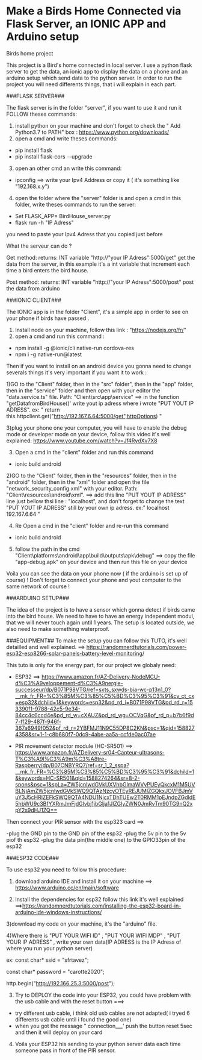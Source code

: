 # Make a Birds Home Connected via Flask Server, an IONIC APP and Arduino setup
Birds home project 

This project is a Bird's home connected in local server. I use a python flask server to get the data, an ionic app to display the data on a phone and an arduino setup which send data to the python server. In order to run the project you will need differents things, that i will explain in each part. 



###FLASK SERVER###

The flask server is in the folder "server", if you want to use it and run it  FOLLOW theses commands: 

1) install python on your machine and don't forget to check the " Add Python3.7 to PATH" box : https://www.python.org/downloads/ 
1) open a cmd and write theses commands: 
- pip install flask 
- pip install flask-cors --upgrade

3) open an other cmd an write this command: 
- ipconfig 
==> write your Ipv4 Address or copy it ( it's something like "192.168.x.y") 

4) open the folder where the "server" folder is and open a cmd in this folder, write theses commands to run the server:
- Set FLASK_APP= BirdHouse_server.py
- flask run -h "IP Adress"

you need to paste your Ipv4 Adress that you copied just before 

What the serveur can do ? 


Get method: 
returns: INT variable 
"http://"your IP Adress":5000/get"
get the data from the server, in this example it's a int variable that increment each time a bird enters the bird house. 

Post method: 
returns: INT variable
"http://"your IP Adress":5000/post"
post the data from arduino


###IONIC CLIENT### 

The IONIC app is in the folder "Client", it's a simple app in order to see on your phone if birds have passed . 

1) Install node on your machine, follow this link : "https://nodejs.org/fr/"
2) open a cmd and run this command : 
- npm install -g @ionic/cli native-run cordova-res
- npm i -g native-run@latest

Then if you want to install on an android device you gonna need to change severals things it's very important if you want it to work :

1)GO to the "Client" folder, then in the "src" folder", then in the "app" folder, then in the "service" folder and then open with your editor the "data.service.ts" file. Path: "Client\src\app\service"
==>  in the function "getDatafromBirdHouse()' write  yout ip adress where i wrote "PUT YOUT IP ADRESS". 
ex: " return this.httpclient.get("http://192.167.6.64:5000/get",httpOptions) "



3)plug your phone one your computer, you will have to enable the debug mode or developer mode on your device, follow this video it's well explained: https://www.youtube.com/watch?v=Jf4RydXv7X8

3) Open a cmd in the "client" folder and run this command
- ionic build android

2)GO to the "Client" folder, then in the "resources" folder, then in the "android" folder, then in the "xml" folder and open the file "network_security_config.xml" with your editor. Path: "Client\resources\android\xml".
==> add this line "<domain>PUT YOUT IP ADRESS</domain>" line just bellow thsi line :
"<domain includeSubdomains="true">localhost</domain>", and don't forget to change the text "PUT YOUT IP ADRESS" still by your own ip adress. 
ex:" <domain-config cleartextTrafficPermitted="true">
        <domain includeSubdomains="true">localhost</domain>
        <domain>192.167.6.64</domain>
    </domain-config> "

4) Re Open a cmd in the "client" folder and re-run this command
- ionic build android

5) follow the path in the cmd "Client\platforms\android\app\build\outputs\apk\debug"
==> copy the file "app-debug.apk" on your device and then run this file on your device

Voila you can see the data on your phone now ( if the arduino is set up of course) ! Don't forget to connect your phone and yout computer to the same network of course ! 


###ARDUINO SETUP###

The idea of the project is to have a sensor which gonna detect if birds came into the bird house. We need to have to have an energy independent modul, that we will never touch again until 1 years. The setup is located outside, we also need to make something waterproof. 

###EQUIPMENT##
To make the setup you can follow this TUTO, it's well detailled and well explained. ==> https://randomnerdtutorials.com/power-esp32-esp8266-solar-panels-battery-level-monitoring/


This tuto is only for the energy part, for our project we globaly need:
- ESP32 ==>
https://www.amazon.fr/AZ-Delivery-NodeMCU-d%C3%A9veloppement-d%C3%A9nergie-successeur/dp/B071P98VTG/ref=sxts_sxwds-bia-wc-p13n1_0?__mk_fr_FR=%C3%85M%C3%85%C5%BD%C3%95%C3%91&cv_ct_cx=esp32&dchild=1&keywords=esp32&pd_rd_i=B071P98VTG&pd_rd_r=153390f1-9788-42c5-9e34-84cc4c6ccd4e&pd_rd_w=cXAUZ&pd_rd_wg=OCVqG&pf_rd_p=b7b6f9d7-ff29-487f-946f-367a6949f052&pf_rd_r=2YBFMJ11N9C55DP8C2KN&psc=1&qid=1588274358&sr=1-1-c8b680f7-0dc9-4abe-aa5a-ccfde0ac07ae

- PIR movement detector module (HC-SR501) ==>
https://www.amazon.fr/AZDelivery-sr04-Capteur-ultrasons-T%C3%A9l%C3%A9m%C3%A8tre-Raspberry/dp/B07CNBYRQ7/ref=sr_1_2_sspa?__mk_fr_FR=%C3%85M%C3%85%C5%BD%C3%95%C3%91&dchild=1&keywords=HC-SR501&qid=1588274264&sr=8-2-spons&psc=1&spLa=ZW5jcnlwdGVkUXVhbGlmaWVyPUEyQkcxM1M5UVBLNjAmZW5jcnlwdGVkSWQ9QTAzNzcyOTEyREJUMlZGQkxJOVFBJmVuY3J5cHRlZEFkSWQ9QTA4NDU1NjcxTDhTUEw2T0RMM1pEJndpZGdldE5hbWU9c3BfYXRmJmFjdGlvbj1jbGlja1JlZGlyZWN0JmRvTm90TG9nQ2xpY2s9dHJ1ZQ==


Then connect your PIR sensor with the esp323 card ==>

-plug the GND pin to the GND pin of the esp32
-plug the 5v pin to the 5v piof th esp32
-plug the data pin(the middle one) to the GPIO33pin of the esp32 


###ESP32 CODE###

To use esp32 you need to follow this procedure: 

1) download arduino IDE and install it on your machine ==> https://www.arduino.cc/en/main/software

2) Install the dependencies for esp32 
follow this link it's well explained ==>https://randomnerdtutorials.com/installing-the-esp32-board-in-arduino-ide-windows-instructions/

3)download my code on your machine, it's the "arduino" file.

4)Where there is "PUT YOUR WIFI ID" , "PUT YOUR WIFI MDP" , "PUT YOUR IP ADRESS" , write your own data(IP ADRESS is the IP Adress of where you run your python server) 

ex:
const char* ssid = "sfrtavez";

const char* password =  "carotte2020";

http.begin("http://192.166.25.3:5000/post");

3) Try to DEPLOY the code into your ESP32, you could have problem with the usb cable and with the reset button ===>
- try different usb cable, i think old usb cables are not adapted( i tryed 6 differents usb cable until i found the good one)
- when you got the message " connection___' push the button reset 5sec and then it will deploy on your card



4) Voila your ESP32 his sending to your python server data each time someone pass in front of the PIR sensor.





